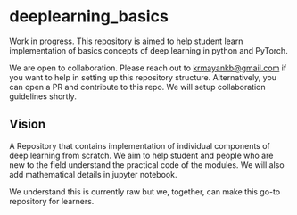 # deeplearning_basics
Work in progress. This repository is aimed to help student learn implementation of basics concepts of deep learning in python and PyTorch. 

We are open to collaboration. Please reach out to krmayankb@gmail.com if you want to help in setting up this repository structure.
Alternatively, you can open a PR and contribute to this repo. We will setup collaboration guidelines shortly. 

## Vision

A Repository that contains implementation of individual components of deep learning from scratch. We aim to help student and people who are new to the field understand the practical code of the modules. We will also add mathematical details in jupyter notebook. 

We understand this is currently raw but we, together, can make this go-to repository for learners. 
